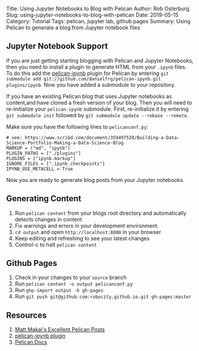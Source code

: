 Title: Using Jupyter Notebooks to Blog with Pelican
Author: Rob Osterburg
Slug: using-jupyter-notebooks-to-blog-with-pelican
Date: 2019-05-15
Category: Tutorial
Tags: pelican, jupyter lab, github pages
Summary: Using Pelican to generate a blog from Jupyter notebook files

## Jupyter Notebook Support

If you are just getting starting blogging with Pelican and Jupyter Notebooks, then you need to install a plugin to generate HTML from your `.ipynb` files.  To do this add the [pelican-ipynb](https://github.com/danielfrg/pelican-ipynb) plugin for Pelican by entering `git submodule add git://github.com/danielfrg/pelican-ipynb.git plugins/ipynb`.  Now you have added a submodule to your repository.

If you have an existing Pelican blog that uses Jupyter notebooks as content,and have cloned a fresh version of your blog.  Then you will need to re-initialize your `pelican-ipynb` submodule.  First, re-initialize it by entering `git submodule init` followed by `git submodule update --rebase --remote`.  

Make sure you have the following lines to `pelicanconf.py`:

```# adding support for jupyter notebooks
# see: https://www.scribd.com/document/359497520/Building-a-Data-Science-Portfolio-Making-a-Data-Science-Blog
MARKUP = ("md", "ipynb")
PLUGIN_PATHS = ["./plugins"]
PLUGINS = ["ipynb.markup"]
IGNORE_FILES = [".ipynb_checkpoints"]
IPYNB_USE_METACELL = True
```

Now you are ready to generate blog posts from your Jupyter notebooks.

## Generating Content

1. Run `pelican content` from your blogs root directory and automatically detects changes in content
2. Fix warnings and errors in your development environment.  
3. `cd output` and open `http://localhost:8000` in your browser
4. Keep editing and refreshing to see your latest changes
5. Control-c to halt `pelican content`

## Github Pages

1. Check in your changes to your `source` branch
2. Run `pelican content -o output pelicanconf.py`
3. Run `ghp-import output -b gh-pages`
4. Run `git push git@github.com:robocity.github.io.git gh-pages:master`

## Resources

1. [Matt Makai's Excellent Pelican Posts](https://www.fullstackpython.com/pelican.html)
2. [pelican-ipynb plugin]([pelican-ipynb](https://github.com/danielfrg/pelican-ipynb))
3. [Pelican Docs](https://docs.getpelican.com/en/stable/index.html)

